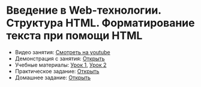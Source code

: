 # Введение в Web-технологии. Структура HTML. Форматирование текста при помощи HTML

* Видео занятия: [Смотреть на youtube](https://youtu.be/yQAf2UjmuGI) 
* Демонстрация с занятия: [Открыть](https://github.com/maxchv/WebShort/tree/master/module01/lesson01/demo)
* Учебные материалы: [Урок 1](tutorial01.pdf), [Урок 2](tutorial02.pdf)
* Практическое задание: [Открыть](practice.pdf)
* Домашнее задание: [Открыть](hw01.pdf)